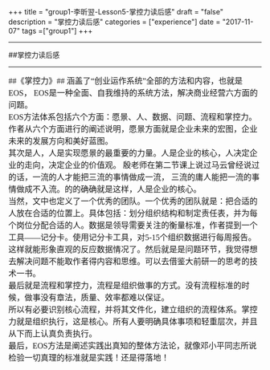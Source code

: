 +++
title = "group1-李昕翌-Lesson5-掌控力读后感"
draft = "false"
description = "掌控力读后感"
categories = ["experience"]
date = "2017-11-07"
tags =["group1"]
+++

---

##掌控力读后感

---

<font face="微软雅黑" size="3">
##《掌控力》##
涵盖了“创业运作系统”全部的方法和内容，也就是EOS， EOS是一种全面、自我维持的系统方法，解决商业经营六方面的问题。<br/>
EOS方法体系包括六个方面：愿景、人、数据、问题、流程和掌控力。<br/>
作者从六个方面进行的阐述说明，愿景方面就是企业未来的宏图，企业未来的发展方向和美好蓝图。<br/>
其次是人，人是实现愿景的最重要的力量。人是企业的核心，人决定企业的走向，决定企业的价值观。
殷老师在第二节课上说过马云曾经说过的话，一流的人才能把三流的事情做成一流，
三流的庸人能把一流的事情做成不入流。的的确确就是这样，人是企业的核心。<br/>
当然，文中也定义了一个优秀的团队。一个优秀的团队就是：把合适的人放在合适的位置上。具体包括：划分组织结构和制定责任表，并为每个岗位分配合适的人。数据是领导需要关注的衡量标准，作者提到一个工具——记分卡。使用记分卡工具，对5-15个组织数据进行每周报告。这样就能形象直观的反应数据情况了。然后就是是问题环节，我觉得想去解决问题不能取作者得内容和思维。可以去借鉴大前研一的思考的技术一书。<br/>
最后就是流程和掌控力，流程是组织做事的方式。没有流程标准的时候，做事没有章法，质量、效率都难以保证。<br/>
所以有必要识别核心流程，并将其文件化，建立组织的流程体系。掌控力就是组织执行，这是核心。所有人要明确具体事项和轻重层次，并且从下而上认真负责执行。<br/>
最后，EOS方法是阐述实践出真知的整体方法论，就像邓小平同志所说检验一切真理的标准就是实践！还是得落地！
